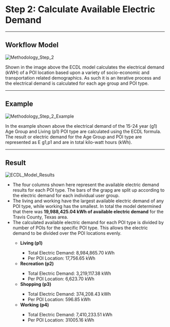 <h1>Step 2: Calculate Available Electric Demand</h1>

---

<h2>Workflow Model</h2>

![Methodology_Step_2](https://user-images.githubusercontent.com/64942612/155171579-af2b4cc2-9879-46ad-ac9a-af71aaa6dd5e.jpg)

<p> Shown in the image above the ECDL model calculates the electrical demand (kWH) of a POI location based upon a variety of socio-economic and transportation related demographics. As such it is an iterative process and the electrical demand is calculated for each age group and POI type.</p>




---

<h2>Example</h2>


![Methodology_Step_2_Example](https://user-images.githubusercontent.com/64942612/155171599-94979e06-c9df-42ac-82b4-35a228ee99a0.jpg)

<p> In the example shown above the electrical demand of the 15-24 year (g1) Age Group and Living (p1) POI type are calculated using the ECDL formula. The result or electric demand for the Age Group and POI type are represented as E g1,p1 and are in total kilo-watt hours (kWh).</p>

---

<h2>Result</h2>


![ECDL_Model_Results](https://user-images.githubusercontent.com/64942612/155174052-afe6d8f9-7954-475d-a75f-8d709a57a0bb.jpg)

<ul>
  <li>The four columns shown here represent the available electric demand results for each POI type. The bars of the grapg are split up according to the electric demand for each individual user group.</li>
  <li>The living and working have the largest available electric demand of any POI type, while working has the smallest. In total the model determined that there was <strong>19,988,425.04 kWh of available electric demand</strong> for the Travis County, Texas area.</li>
  <li>The calculated available electric demand for each POI type is divided by number of POIs for the specific POI type. This allows the electric demand to be divided over the POI locations evenly.</li>
  <ul>
    <li><strong>Living (p1)</strong></li>
    <ul>
      <li>Total Electric Demand: 8,984,865.70 kWh</li>
      <li>Per POI Location: 17,756.65 kWh</li>
    </ul>
    <li><strong>Recreation (p2)</strong></li> 
    <ul>
      <li>Total Electric Demand: 3,219,117.38 kWh</li>
      <li>Per POI Location: 6,623.70 kWh</li>
    </ul>
    <li><strong>Shopping (p3)</strong></li>
    <ul>
      <li>Total Electric Demand: 374,208.43 kWh</li>
      <li>Per POI Location: 596.85 kWh</li>
    </ul>
    <li><strong>Working (p4)</strong></li>
    <ul>
      <li>Total Electric Demand: 7,410,233.51 kWh</li>
      <li>Per POI Location: 31005.16 kWh</li>
    </ul>
  </ul>
 </ul>
